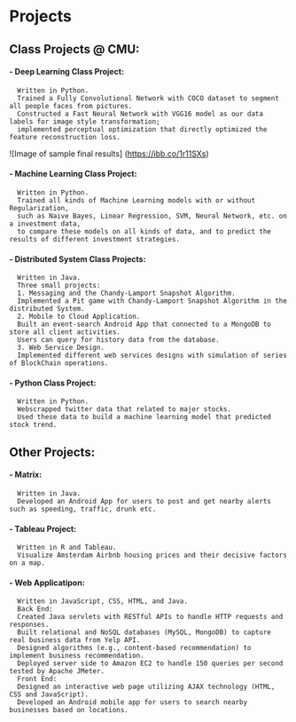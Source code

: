 # Projects

## Class Projects @ CMU:

#### - Deep Learning Class Project: 
      
      Written in Python.
      Trained a Fully Convolutional Network with COCO dataset to segment all people faces from pictures. 
      Constructed a Fast Neural Network with VGG16 model as our data labels for image style transformation; 
      implemented perceptual optimization that directly optimized the feature reconstruction loss. 
      
![Image of sample final results]
(https://ibb.co/1r11SXs)    
      
#### - Machine Learning Class Project: 

      Written in Python.
      Trained all kinds of Machine Learning models with or without Regularization, 
      such as Naive Bayes, Linear Regression, SVM, Neural Network, etc. on a investment data, 
      to compare these models on all kinds of data, and to predict the results of different investment strategies. 
      
#### - Distributed System Class Projects:

      Written in Java.
      Three small projects: 
      1. Messaging and the Chandy-Lamport Snapshot Algorithm. 
      Implemented a Pit game with Chandy-Lamport Snapshot Algorithm in the distributed System. 
      2. Mobile to Cloud Application. 
      Built an event-search Android App that connected to a MongoDB to store all client activities. 
      Users can query for history data from the database. 
      3. Web Service Design. 
      Implemented different web services designs with simulation of series of BlockChain operations. 
      
#### - Python Class Project:

      Written in Python.
      Webscrapped twitter data that related to major stocks. 
      Used these data to build a machine learning model that predicted stock trend. 

## Other Projects:

#### - Matrix:

      Written in Java.
      Developed an Android App for users to post and get nearby alerts such as speeding, traffic, drunk etc.
      
#### - Tableau Project:

      Written in R and Tableau.
      Visualize Amsterdam Airbnb housing prices and their decisive factors on a map. 
      
#### - Web Applicatipon:

      Written in JavaScript, CSS, HTML, and Java.
      Back End:
      Created Java servlets with RESTful APIs to handle HTTP requests and responses.
      Built relational and NoSQL databases (MySQL, MongoDB) to capture real business data from Yelp API.
      Designed algorithms (e.g., content-based recommendation) to implement business recommendation.
      Deployed server side to Amazon EC2 to handle 150 queries per second tested by Apache JMeter.
      Front End:
      Designed an interactive web page utilizing AJAX technology (HTML, CSS and JavaScript).
      Developed an Android mobile app for users to search nearby businesses based on locations.


